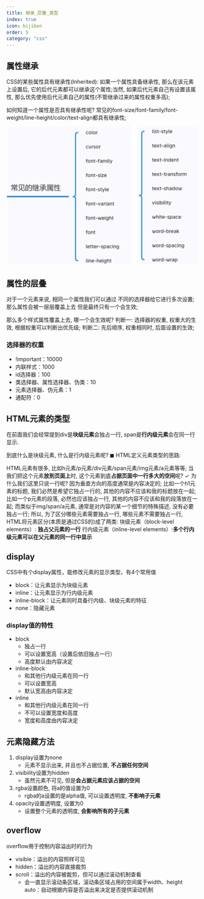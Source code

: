 ```yaml
---
title: 继承_层叠_类型
index: true
icon: bijiben
order: 5
category: "css"
---
```




## 属性继承

CSS的某些属性具有继承性(Inherited):
如果一个属性具备继承性, 那么在该元素上设置后, 它的后代元素都可以继承这个属性;当然, 如果后代元素自己有设置该属性, 那么优先使用后代元素自己的属性(不管继承过来的属性权重多高);

如何知道一个属性是否具有继承性呢?
常见的font-size/font-family/font-weight/line-height/color/text-align都具有继承性;



![常见的继承属性](./assets/04-01.webp)



## 属性的层叠
对于一个元素来说, 相同一个属性我们可以通过 不同的选择器给它进行多次设置;
那么属性会被一层层覆盖上去
但是最终只有一个会生效;


那么多个样式属性覆盖上去, 哪一个会生效呢?
判断一: 选择器的权重, 权重大的生效, 根据权重可以判断出优先级;
判断二: 先后顺序, 权重相同时, 后面设置的生效;

### 选择器的权重
- !important：10000
- 内联样式：1000
- id选择器：100
- 类选择器、属性选择器、伪类：10
- 元素选择器、伪元素：1
- 通配符：0



## HTML元素的类型

在前面我们会经常提到div是**块级元素**会独占一行, span是**行内级元素**会在同一行显示.

到底什么是块级元素, 什么是行内级元素呢?
◼ HTML定义元素类型的思路:

HTML元素有很多, 比如h元素/p元素/div元素/span元素/img元素/a元素等等;
当我们把这个元素**放到页面上**时, 这个元素到底**占据页面中一行多大的空间**呢?
✓ 为什么我们这里只说一行呢? 因为垂直方向的高度通常是内容决定的;
比如一个h1元素的标题, 我们必然是希望它独占一行的, 其他的内容不应该和我的标题放在一起;
比如一个p元素的段落, 必然也应该独占一行, 其他的内容不应该和我的段落放在一起;
而类似于img/span/a元素, 通常是对内容的某一个细节的特殊描述, 没有必要独占一行;
所以, 为了区分哪些元素需要独占一行, 哪些元素不需要独占一行, HTML将元素区分(本质是通过CSS的)成了两类:
块级元素（block-level elements）: **独占父元素的一行**
行内级元素（inline-level elements）:**多个行内级元素可以在父元素的同一行中显示**

## display

 CSS中有个display属性，能修改元素的显示类型，有4个常用值

-  block：让元素显示为块级元素
-  inline：让元素显示为行内级元素
-  inline-block：让元素同时具备行内级、块级元素的特征
-  none：隐藏元素

### display值的特性

- block
  - 独占一行
  - 可以设置宽高（设置后依旧独占一行）
  - 高度默认由内容决定
- inline-block
  - 和其他行内级元素在同一行
  - 可以设置宽高
  - 默认宽高由内容决定
- inline
  - 和其他行内级元素在同一行
  - 不可以设置宽度和高度
  - 宽度和高度由内容决定

## 元素隐藏方法

1. display设置为none
	- 元素不显示出来, 并且也不占据位置, **不占据任何空间**
2. visibility设置为hidden
	-  虽然元素不可见, 但是**会占据元素应该占据的空间**
3. rgba设置颜色, 将a的值设置为0
	-  rgba的a设置的是alpha值, 可以设置透明度, **不影响子元素**
4. opacity设置透明度, 设置为0
	- 设置整个元素的透明度, **会影响所有的子元素**


## overflow

overflow用于控制内容溢出时的行为

- visible：溢出的内容照样可见
- hidden：溢出的内容直接裁剪
- scroll：溢出的内容被裁剪，但可以通过滚动机制查看
  - 会一直显示滚动条区域，滚动条区域占用的空间属于width、height
  auto：自动根据内容是否溢出来决定是否提供滚动机制









